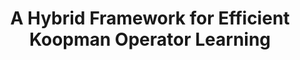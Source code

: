 ---
title: "A Hybrid Framework for Efficient Koopman Operator Learning"
authors: "Alexander Estornell*, Leonard Jung*, Alenna Spiro*, Mario Sznaier, Michael Everett"
venue: "IEEE Conference on Decision and Control (CDC)"
year: "2025"
status: "accepted"
arxiv: "https://arxiv.org/pdf/2504.18676"
official_link: ""
doi: ""
volume: ""
number: ""
pages: ""
publisher: ""
month: "12"
address: ""
type: "conference"
school: ""
awards: ""
notes: ""
include_on_website: true
image: "estornell25_koopman.png"
links_to_code: "https://github.com/neu-autonomy/HybridKoopman"
links_to_video: ""
collection: publications
permalink: /publication/2025-12-Estornell25_hybrid.html
---